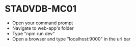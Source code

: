 # STADVDB-MC01
<ul>
<li>Open your command prompt
<li>Navigate to web-app's folder
<li>Type "npm run dev"
<li>Open a browser and type "localhost:9000" in the url bar
</ul>
